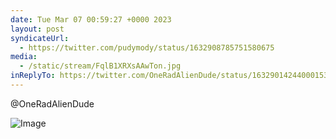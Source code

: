 ```yaml
---
date: Tue Mar 07 00:59:27 +0000 2023
layout: post
syndicateUrl:
  - https://twitter.com/pudymody/status/1632908785751580675
media:
  - /static/stream/FqlB1XRXsAAwTon.jpg
inReplyTo: https://twitter.com/OneRadAlienDude/status/1632901424400015360
---
```

@OneRadAlienDude 

![Image](/static/stream/FqlB1XRXsAAwTon.jpg)